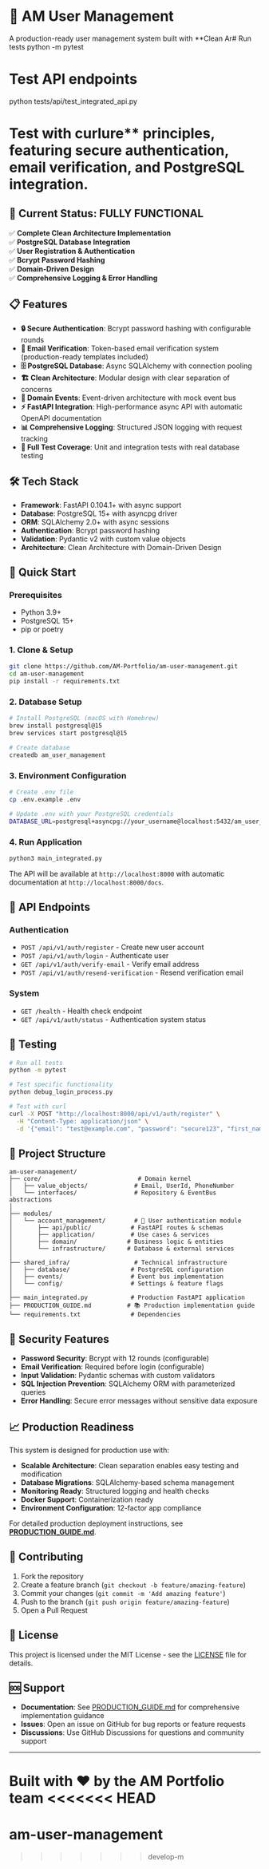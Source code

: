 # 🔐 AM User Management

A production-ready user management system built with **Clean Ar# Run tests
python -m pytest

# Test API endpoints
python tests/api/test_integrated_api.py

# Test with curlure** principles, featuring secure authentication, email verification, and PostgreSQL integration.

## 🚀 **Current Status: FULLY FUNCTIONAL**

✅ **Complete Clean Architecture Implementation**  
✅ **PostgreSQL Database Integration**  
✅ **User Registration & Authentication**  
✅ **Bcrypt Password Hashing**  
✅ **Domain-Driven Design**  
✅ **Comprehensive Logging & Error Handling**

## 📋 **Features**

- **🔒 Secure Authentication**: Bcrypt password hashing with configurable rounds
- **📧 Email Verification**: Token-based email verification system (production-ready templates included)
- **🗄️ PostgreSQL Database**: Async SQLAlchemy with connection pooling
- **🏗️ Clean Architecture**: Modular design with clear separation of concerns
- **🔄 Domain Events**: Event-driven architecture with mock event bus
- **⚡ FastAPI Integration**: High-performance async API with automatic OpenAPI documentation
- **📊 Comprehensive Logging**: Structured JSON logging with request tracking
- **🧪 Full Test Coverage**: Unit and integration tests with real database testing

## 🛠️ **Tech Stack**

- **Framework**: FastAPI 0.104.1+ with async support
- **Database**: PostgreSQL 15+ with asyncpg driver
- **ORM**: SQLAlchemy 2.0+ with async sessions
- **Authentication**: Bcrypt password hashing
- **Validation**: Pydantic v2 with custom value objects
- **Architecture**: Clean Architecture with Domain-Driven Design

## 🚀 **Quick Start**

### Prerequisites
- Python 3.9+
- PostgreSQL 15+
- pip or poetry

### 1. Clone & Setup
```bash
git clone https://github.com/AM-Portfolio/am-user-management.git
cd am-user-management
pip install -r requirements.txt
```

### 2. Database Setup
```bash
# Install PostgreSQL (macOS with Homebrew)
brew install postgresql@15
brew services start postgresql@15

# Create database
createdb am_user_management
```

### 3. Environment Configuration
```bash
# Create .env file
cp .env.example .env

# Update .env with your PostgreSQL credentials
DATABASE_URL=postgresql+asyncpg://your_username@localhost:5432/am_user_management
```

### 4. Run Application
```bash
python3 main_integrated.py
```

The API will be available at `http://localhost:8000` with automatic documentation at `http://localhost:8000/docs`.

## 📡 **API Endpoints**

### Authentication
- `POST /api/v1/auth/register` - Create new user account
- `POST /api/v1/auth/login` - Authenticate user
- `GET /api/v1/auth/verify-email` - Verify email address
- `POST /api/v1/auth/resend-verification` - Resend verification email

### System
- `GET /health` - Health check endpoint
- `GET /api/v1/auth/status` - Authentication system status

## 🧪 **Testing**

```bash
# Run all tests
python -m pytest

# Test specific functionality
python debug_login_process.py

# Test with curl
curl -X POST "http://localhost:8000/api/v1/auth/register" \
  -H "Content-Type: application/json" \
  -d '{"email": "test@example.com", "password": "secure123", "first_name": "Test", "last_name": "User"}'
```

## 📁 **Project Structure**

```
am-user-management/
├── core/                           # Domain kernel
│   ├── value_objects/             # Email, UserId, PhoneNumber
│   └── interfaces/                # Repository & EventBus abstractions
│
├── modules/
│   └── account_management/        # 🔐 User authentication module
│       ├── api/public/           # FastAPI routes & schemas
│       ├── application/          # Use cases & services
│       ├── domain/              # Business logic & entities
│       └── infrastructure/      # Database & external services
│
├── shared_infra/                  # Technical infrastructure
│   ├── database/                 # PostgreSQL configuration
│   ├── events/                   # Event bus implementation
│   └── config/                   # Settings & feature flags
│
├── main_integrated.py            # Production FastAPI application
├── PRODUCTION_GUIDE.md          # 📚 Production implementation guide
└── requirements.txt              # Dependencies
```

## 🔐 **Security Features**

- **Password Security**: Bcrypt with 12 rounds (configurable)
- **Email Verification**: Required before login (configurable)
- **Input Validation**: Pydantic schemas with custom validators
- **SQL Injection Prevention**: SQLAlchemy ORM with parameterized queries
- **Error Handling**: Secure error messages without sensitive data exposure

## 📈 **Production Readiness**

This system is designed for production use with:

- **Scalable Architecture**: Clean separation enables easy testing and modification
- **Database Migrations**: SQLAlchemy-based schema management
- **Monitoring Ready**: Structured logging and health checks
- **Docker Support**: Containerization ready
- **Environment Configuration**: 12-factor app compliance

For detailed production deployment instructions, see [**PRODUCTION_GUIDE.md**](./PRODUCTION_GUIDE.md).

## 🤝 **Contributing**

1. Fork the repository
2. Create a feature branch (`git checkout -b feature/amazing-feature`)
3. Commit your changes (`git commit -m 'Add amazing feature'`)
4. Push to the branch (`git push origin feature/amazing-feature`)
5. Open a Pull Request

## 📄 **License**

This project is licensed under the MIT License - see the [LICENSE](LICENSE) file for details.

## 🆘 **Support**

- **Documentation**: See [PRODUCTION_GUIDE.md](./PRODUCTION_GUIDE.md) for comprehensive implementation guidance
- **Issues**: Open an issue on GitHub for bug reports or feature requests
- **Discussions**: Use GitHub Discussions for questions and community support

---

**Built with ❤️ by the AM Portfolio team**
<<<<<<< HEAD
=======
# am-user-management
>>>>>>> develop-m

